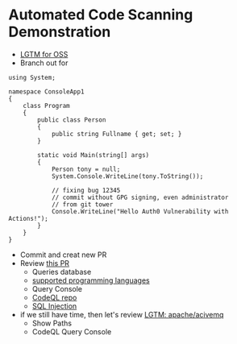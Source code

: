 # Automated Code Scanning Demonstration
- [LGTM for OSS](https://github.com/marketplace/lgtm)
- Branch out for 
```
using System;

namespace ConsoleApp1
{
    class Program
    {
        public class Person
        {
            public string Fullname { get; set; }
        }
        
        static void Main(string[] args)
        {
            Person tony = null;
            System.Console.WriteLine(tony.ToString());

            // fixing bug 12345
            // commit without GPG signing, even administrator
            // from git tower
            Console.WriteLine("Hello Auth0 Vulnerability with Actions!");
        }
    }
}
```
- Commit and creat new PR
- Review [this PR](https://github.com/tony-lab/hello-dotnetcore/pull/4)
  - Queries database
  - [supported programming languages](https://help.semmle.com/lgtm-enterprise/admin/help/sys-requirements/language-support.html)
  - Query Console
  - [CodeQL repo](https://github.com/semmle/ql)
  - [SQL Injection](https://help.semmle.com/wiki/display/JAVA/Query+built+from+user-controlled+sources)
- if we still have time, then let's review [LGTM: apache/acivemq](https://lgtm.com/projects/g/apache/activemq?mode=list)
  - Show Paths
  - CodeQL Query Console

